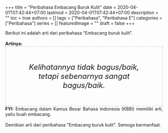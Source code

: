 +++
title = "Peribahasa Embacang Buruk Kulit"
date = 2020-04-01T07:42:44+07:00
lastmod = 2020-04-01T07:42:44+07:00
description = ""
toc = true
authors = []
tags = ["Peribahasa", "Peribahasa E"]
categories = ["Peribahasa"]
series = []
featuredImage = ""
draft = false
+++

<div dir="ltr" style="text-align: left;" trbidi="on"><div style="text-align: justify;">Berikut ini adalah arti dari peribahasa “Embacang buruk kulit”.</div><br /><div style="text-align: justify;"><b>Artinya:</b></div><div style="border: 2px dashed #ddd; font-size: 24px; height: auto; margin: 0 auto; padding: 50px; text-align: center; width: auto;"><i>Kelihatannya tidak bagus/baik, tetapi sebenarnya sangat bagus/baik.</i></div><div style="text-align: justify;"><b>FYI:</b> Embacang dalam Kamus Besar Bahasa Indonesia (KBBI) memiliki arti, yaitu buah embacang.<br /><br /></div><div style="text-align: justify;">Demikian arti dari peribahasa "Embacang buruk kulit". Semoga bermanfaat.</div></div>
